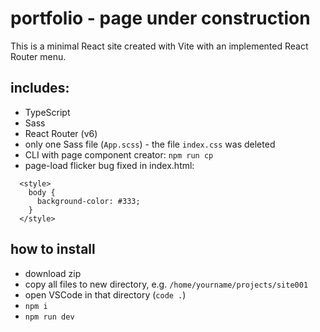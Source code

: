 # portfolio - page under construction

This is a minimal React site created with Vite with an implemented React Router menu. 

<!-- ![grafik](https://user-images.githubusercontent.com/446574/200960596-bdc5bd34-ca8c-4c03-9c0f-e67e9bf7d111.png) -->

## includes:

- TypeScript
- Sass
- React Router (v6) 
- only one Sass file (`App.scss`) - the file `index.css` was deleted
- CLI with page component creator: `npm run cp`
- page-load flicker bug fixed in index.html:
```
  <style>
    body {
      background-color: #333;
    }
  </style>
```

## how to install

- download zip
- copy all files to new directory, e.g. `/home/yourname/projects/site001`
- open VSCode in that directory (`code .`)
- `npm i`
- `npm run dev`
